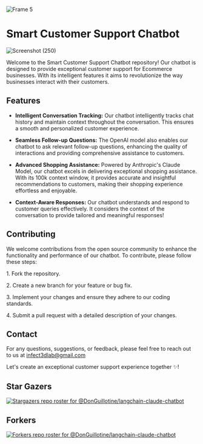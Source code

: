 ![Frame 5](https://github.com/DonGuillotine/langchain-claude-chatbot/assets/89584431/91cfd06d-09da-42d3-9779-f8f27d17ed79)


# Smart Customer Support Chatbot

![Screenshot (250)](https://github.com/DonGuillotine/langchain-claude-chatbot/assets/89584431/5322fe35-90dc-4258-89e5-366c8e4f2dd6)


Welcome to the Smart Customer Support Chatbot repository! Our chatbot is designed to provide exceptional customer support for Ecommerce businesses. With its intelligent features it aims to revolutionize the way businesses interact with their customers.

## Features

- **Intelligent Conversation Tracking:** Our chatbot intelligently tracks chat history and maintain context throughout the conversation. This ensures a smooth and personalized customer experience.

- **Seamless Follow-up Questions:** The OpenAI model also enables our chatbot to ask relevant follow-up questions, enhancing the quality of interactions and providing comprehensive assistance to customers.

- **Advanced Shopping Assistance:** Powered by Anthropic's Claude Model, our chatbot excels in delivering exceptional shopping assistance. With its 100k context window, it provides accurate and insightful recommendations to customers, making their shopping experience effortless and enjoyable.

- **Context-Aware Responses:** Our chatbot understands and respond to customer queries effectively. It considers the context of the conversation to provide tailored and meaningful responses!


## Contributing

We welcome contributions from the open source community to enhance the functionality and performance of our chatbot. To contribute, please follow these steps:

1\. Fork the repository.

2\. Create a new branch for your feature or bug fix.

3\. Implement your changes and ensure they adhere to our coding standards.

4\. Submit a pull request with a detailed description of your changes.


## Contact

For any questions, suggestions, or feedback, please feel free to reach out to us at infect3dlab@gmail.com

Let's create an exceptional customer support experience together ✨!

## Star Gazers

[![Stargazers repo roster for @DonGuillotine/langchain-claude-chatbot](https://reporoster.com/stars/dark/notext/DonGuillotine/langchain-claude-chatbot)](https://github.com/DonGuillotine/langchain-claude-chatbot/stargazers)

## Forkers

[![Forkers repo roster for @DonGuillotine/langchain-claude-chatbot](https://reporoster.com/forks/dark/notext/DonGuillotine/langchain-claude-chatbot)](https://github.com/DonGuillotine/langchain-claude-chatbot/network/members)
